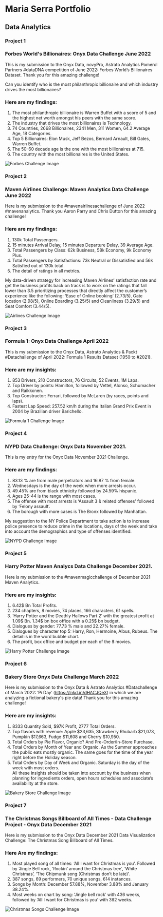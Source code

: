 # Maria Serra Portfolio
## Data Analytics

### Project 1

### Forbes World's Billionaires:  Onyx Data Challenge June 2022

This is my submission to the Onyx Data, novyPro, Astrato Analytics Pomerol Partners #dataDNA competition of June 2022: Forbes World’s Billionaires Dataset. Thank you for this amazing challenge!
 
Can you identify who is the most philanthropic billionaire and which industry drives the most billionaires?
 
### Here are my findings:
1. The most philanthropic billionaire is Warren Buffet with a score of 5 and the highest net worth amongst his peers with the same score.
2. The industry that drives the most billionaires is Technology.
3. 74 Countries, 2668 Billionaires, 2341 Men,  311 Women,  64.2 Average Age,  18 Categories.
4. Top 5 Billionaires: Elon Musk,  Jeff Bezos, Bernard Arnault, Bill Gates, Warren Buffet.
5. The 50-60 decade age is the one with the most billionaires at 715.
6. The country with the most billionaires is the United States.

![Forbes Challenge Image](https://media-exp2.licdn.com/dms/image/C4D22AQGytZY0ezFxRA/feedshare-shrink_800/0/1654346407899?e=1660176000&v=beta&t=aHWQ2y34Lm9wEwImCXZuGVQyYYQqVtMs-aMv6CvtT1U)

### Project 2

### Maven Airlines Challenge:  Maven Analytics Data Challenge June 2022 

Here is my submission to the #mavenairlinesachallenge of June 2022 #mavenanalytics. Thank you Aaron Parry and Chris Dutton for this amazing challenge!

### Here are my findings:
1. 130k Total Passengers.
2. 15 minutes Arrival Delay, 15 minutes Departure Delay, 39 Average Age.
3. Total Passengers by Class: 62k Business, 58k Economy, 9k Economy Plus.
4. Total Passengers by Satisfactions: 73k Neutral or Dissatisfied and 56k Satisfied out of 130k total.
5. The detail of ratings in all metrics.

My data-driven strategy for increasing Maven Airlines’ satisfaction rate and get the business profits back on track is to work on the ratings that fall lower than 3.5 prioritizing processes that directly affect the customer’s experience like the following: ‘Ease of Online booking’ (2.73/5), Gate location (2.98/5), Online Boarding (3.25/5) and Cleanliness (3.29/5) and Seat Comfort (3.44/5).

![Airlines  Challenge Image](https://media-exp2.licdn.com/dms/image/C5622AQFP5vYC-Z-Cug/feedshare-shrink_800/0/1654093136876?e=1660176000&v=beta&t=WI0kK4_j2BFLxczzcknUyRlRYwxzdtc88t7IvH9Koxk)

### Project 3

### Formula 1:  Onyx Data Challenge April 2022 
This is my submission to the Onyx Data, Astrato Analytics & Packt #Datachallenge of April 2022: Formula 1 Results Dataset (1950 to #2021). 

### Here are my insights:
1. 853 Drivers,  210 Constructors, 76 Circuits, 52 Events, 1M Laps.
2. Top Driver by points: Hamilton, followed by Vettel, Alonso, Schumacher and Raikkonen.
3. Top Constructor: Ferrari, followed by McLaren (by races, points and laps).
4. Fastest Lap Speed: 257.52 km/h during the Italian Grand Prix Event in 2004 by Brazilian driver Barichello.

![Formula 1  Challenge Image](https://media-exp2.licdn.com/dms/image/C4E22AQGA_eaEtFWeJg/feedshare-shrink_800/0/1650376088023?e=1659571200&v=beta&t=gb4gP2tH2jlW8BoJOMiwbeFOQvaolLkh_wxO3FAb1Fc)

### Project 4

### NYPD Data Challenge: Onyx Data November 2021.
This is my entry for the Onyx Data November 2021 Challenge.

### Here are my findings:
1. 83.13 % are from male perpetrators and 16.87 % from female.
2. Wednesdays is the day of the week when more arrests occur.
3. 49.45% are from black ethnicity followed by 24.59% hispanic.
4. Ages 25-44 is the range with most cases.
5. The offense with most arrests is ‘Assault 3 & related offenses’ followed by ‘Felony assault’.
6. The borough with more cases is The Bronx followed by Manhattan.
 
My suggestion to the NY Police Department to take action is to increase police presence to reduce crime in the locations, days of the week and take into account the demographics and type of offenses identified.

![NYPD Challenge Image](https://media-exp2.licdn.com/dms/image/C4E22AQGJaHetv1iJwA/feedshare-shrink_800/0/1636917616318?e=1659571200&v=beta&t=AUqwdMX3YgXQHqyfVg0YiqGEBWoVitApTGNwTWPqtsA)

### Project 5

### Harry Potter Maven Analycs Data Challenge December 2021. 
Here is my submission to the #mavenmagicchallenge of December 2021 Maven Analytics. 

### Here are my insights:
1. 6.42$ Bn Total Profits.
2. 234 chapters, 8 movies, 74 places, 166 characters, 61 spells.
3. ‘Harry Potter and the Deathly Hallows Part 2’ with the greatest profit at 1.09$ Bn. 1.34$ bn box office with a 0.25$ bn budget.
4. Dialogues by gender: 77.73 % male and 22.27% female.
5. Dialogues by character top 5: Harry, Ron, Hermoine, Albus, Rubeus. The detail is in the word bubble chart.
6. The profit, box office and budget per each of the 8 movies.

![Harry Potter Challenge Image](https://media-exp2.licdn.com/dms/image/C4E22AQGz1-lbTMhkMw/feedshare-shrink_2048_1536/0/1638817069298?e=1659571200&v=beta&t=LdzCvwoOXVED1OEN-Q94PoCzuIn3VyDgoDA78za9LvA)

### Project 6

### Bakery Store Onyx Data Challenge March 2022  

Here is my submission to the Onyx Data & Astrato Analytics #Datachallenge of March 2022: ‘Pi Day’ (https://lnkd.in/dHACJQeX) in which we are analyzing a fictional bakery's pie data! Thank you for this amazing challenge!
 
### Here are my insights:
1. 8333 Quantity Sold,  $97K Profit, 2777 Total Orders.
2. Top flavors with revenue: Apple $23,635, Strawberry Rhubarb $21,073,  Pumpkin $17,663,  Fudge $11,608 and Cherry $10,950. 
3. Total Orders by Pie Flavor, Organic? And Pre-Order/In-Store Purchase.
4. Total Orders by Month of Year and Organic. As the Summer approaches the public eats mostly organic. The same goes for the time of the year right before the Holiday season.
5. Total Orders by Day of Week and Organic. Saturday is the day of the week with most orders.  
All these insights should be taken into account by the business when planning for ingredients orders, open hours schedules and associate’s availability at the store.

![Bakery Store Challenge Image](https://media-exp2.licdn.com/dms/image/C4D22AQE8A0oFV61Y_w/feedshare-shrink_2048_1536/0/1647352908168?e=1659571200&v=beta&t=GlT52AZRTGoPKHS-FjUMQ7WsVNZCqLGn2FfLNHGLdRk)

### Project 7

### The Christmas Songs Billboard of All Times - Data Challenge Project - Onyx Data December 2021
Here is my submission to the Onyx Data December 2021 Data Visualization Challenge: The Christmas Song Billboard of All Times.  

### Here Are my findings:
1. Most played song of all times: ‘All I want for Christmas is you’. Followed by ‘Jingle Bell rock, ‘Rockin’ around the Christmas tree’, ‘White Christmas’,  ‘The Chipmunk song (Christmas don’t be late)’.
2. 387 songs, 69 performers, 70 unique songs, 614 instances.
3. Songs by Month: December 57.88%, November 3.88% and January 38.24%.
4. Most weeks on chart by song: ‘Jingle bell rock’ with 436 weeks, followed by ‘All I want for Christmas is you’ with 362 weeks.

![Christmas Songs Challenge Image](https://media-exp2.licdn.com/dms/image/C4D22AQHaqH9Otk6aQQ/feedshare-shrink_1280/0/1639012192077?e=1659571200&v=beta&t=jAOZ5H211UY_2yfPwg8ba3uh8acGBr2aulsDIiVquPk)








